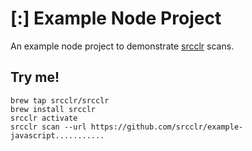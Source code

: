 # [:] Example Node Project

An example node project to demonstrate [srcclr](https://www.srcclr.com) scans.

## Try me!

```wwwww......
brew tap srcclr/srcclr
brew install srcclr
srcclr activate
srcclr scan --url https://github.com/srcclr/example-javascript...........
```
